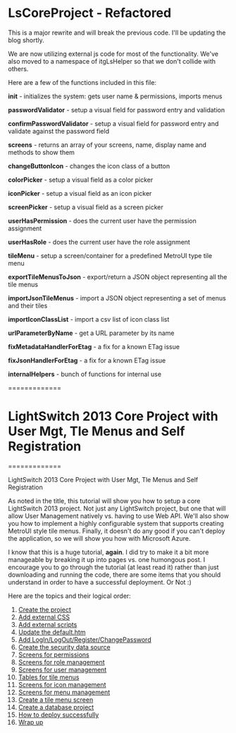 LsCoreProject - Refactored=============This is a major rewrite and will break the previous code.  I'll be updating the blog shortly.We are now utilizing external js code for most of the functionality.  We've also moved to a namespace of itgLsHelper so that we don't collide with others.Here are a few of the functions included in this file:<b>init</b> - initializes the system: gets user name & permissions, imports menus <b>passwordValidator</b> - setup a visual field for password entry and validation<b>confirmPasswordValidator</b> - setup a visual field for password entry and validate against the password field<b>screens</b> - returns an array of your screens, name, display name and methods to show them<b>changeButtonIcon</b> - changes the icon class of a button <b>colorPicker</b> - setup a visual field as a color picker <b>iconPicker</b> - setup a visual field as an icon picker<b>screenPicker</b> - setup a visual field as a screen picker<b>userHasPermission</b> - does the current user have the permission assignment<b>userHasRole</b> - does the current user have the role assignment<b>tileMenu</b> - setup a screen/container for a predefined MetroUI type tile menu<b>exportTileMenusToJson</b> - export/return a JSON object representing all the tile menus<b>importJsonTileMenus</b> - import a JSON object representing a set of menus and their tiles<b>importIconClassList</b> - import a csv list of icon class list<b>urlParameterByName</b> - get a URL parameter by its name<b>fixMetadataHandlerForEtag</b> - a fix for a known ETag issue<b>fixJsonHandlerForEtag</b> - a fix for a known ETag issue<b>internalHelpers</b> - bunch of functions for internal use=============<h1>LightSwitch 2013 Core Project with User Mgt, Tle Menus and Self Registration</h1>=============LightSwitch 2013 Core Project with User Mgt, Tle Menus and Self RegistrationAs noted in the title, this tutorial will show you how to setup a core LightSwitch 2013 project. Not just any LightSwitch project, but one that will allow User Management natively vs. having to use Web API. We'll also show you how to implement a highly configurable system that supports creating MetroUI style tile menus. Finally, it doesn't do any good if you can't deploy the application, so we will show you how with Microsoft Azure. I know that this is a huge tutorial, <strong>again</strong>. I did try to make it a bit more manageable by breaking it up into pages vs. one humongous post. I encourage you to go through the tutorial (at least read it) rather than just downloading and running the code, there are some items that you should understand in order to have a successful deployment.  Or Not :)Here are the topics and their logical order:<p style="padding-left:30px;"><ol><li><a href="http://wp.me/P2fr76-2k">Create the project</a><li><a href="http://wp.me/P2fr76-2t">Add external CSS</a> <li><a href="http://wp.me/P2fr76-2x">Add external scripts</a><li><a href="http://wp.me/P2fr76-2z">Update the default.htm</a><li><a href="http://wp.me/P2fr76-2B">Add LogIn/LogOut/Register/ChangePassword</a><li><a href="http://wp.me/P2fr76-2D">Create the security data source</a><li><a href="http://wp.me/P2fr76-2F">Screens for permissions</a><li><a href="http://wp.me/P2fr76-3x">Screens for role management</a><li><a href="http://wp.me/P2fr76-3z">Screens for user management</a><li><a href="http://wp.me/P2fr76-2H">Tables for tile menus</a><li><a href="http://wp.me/P2fr76-2J">Screens for icon management</a><li><a href="http://wp.me/P2fr76-42">Screens for menu management</a><li><a href="http://wp.me/P2fr76-44">Create a tile menu screen</a><li><a href="http://wp.me/P2fr76-2L">Create a database project</a><li><a href="http://wp.me/P2fr76-2N">How to deploy successfully</a><li><a href="http://wp.me/P2fr76-6r">Wrap up</a></ol></p>